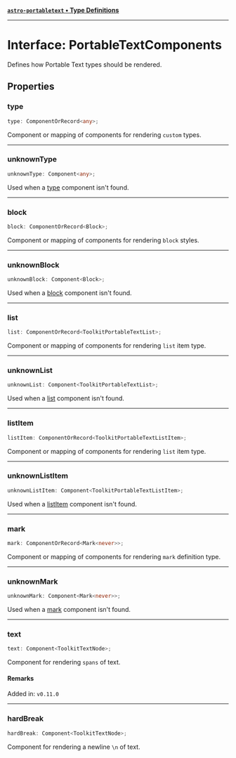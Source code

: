 [**`astro-portabletext` • Type Definitions**](../README.md)

***

# Interface: PortableTextComponents

Defines how Portable Text types should be rendered.

## Properties

### type

```ts
type: ComponentOrRecord<any>;
```

Component or mapping of components for rendering `custom` types.

***

### unknownType

```ts
unknownType: Component<any>;
```

Used when a [type](PortableTextComponents.md#type) component isn't found.

***

### block

```ts
block: ComponentOrRecord<Block>;
```

Component or mapping of components for rendering `block` styles.

***

### unknownBlock

```ts
unknownBlock: Component<Block>;
```

Used when a [block](PortableTextComponents.md#block) component isn't found.

***

### list

```ts
list: ComponentOrRecord<ToolkitPortableTextList>;
```

Component or mapping of components for rendering `list` item type.

***

### unknownList

```ts
unknownList: Component<ToolkitPortableTextList>;
```

Used when a [list](PortableTextComponents.md#list) component isn't found.

***

### listItem

```ts
listItem: ComponentOrRecord<ToolkitPortableTextListItem>;
```

Component or mapping of components for rendering `list` item type.

***

### unknownListItem

```ts
unknownListItem: Component<ToolkitPortableTextListItem>;
```

Used when a [listItem](PortableTextComponents.md#listItem) component isn't found.

***

### mark

```ts
mark: ComponentOrRecord<Mark<never>>;
```

Component or mapping of components for rendering `mark` definition type.

***

### unknownMark

```ts
unknownMark: Component<Mark<never>>;
```

Used when a [mark](PortableTextComponents.md#mark) component isn't found.

***

### text

```ts
text: Component<ToolkitTextNode>;
```

Component for rendering `spans` of text.

#### Remarks

Added in: `v0.11.0`

***

### hardBreak

```ts
hardBreak: Component<ToolkitTextNode>;
```

Component for rendering a newline `\n` of text.
